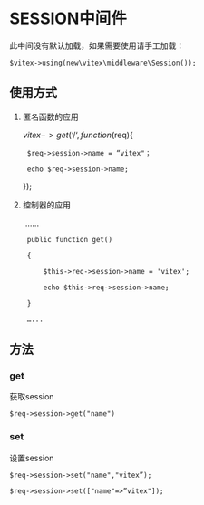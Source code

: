 # SESSION中间件

此中间没有默认加载，如果需要使用请手工加载： 

`$vitex->using(new\vitex\middleware\Session());`

## 使用方式

1. 匿名函数的应用
   
   	$vitex->get(‘/‘,function($req){
   
   		$req->session->name = “vitex"；
   
   		echo $req->session->name;
   
   	});
   
2. 控制器的应用
   
   ​       …...

		public function get()

		{

			$this->req->session->name = 'vitex';

			echo $this->req->session->name;

		}

		…...

## 方法

### get

获取session

`$req->session->get("name")`

### set

设置session

`$req->session->set("name","vitex”);`

`$req->session->set(["name"=>”vitex"]);`